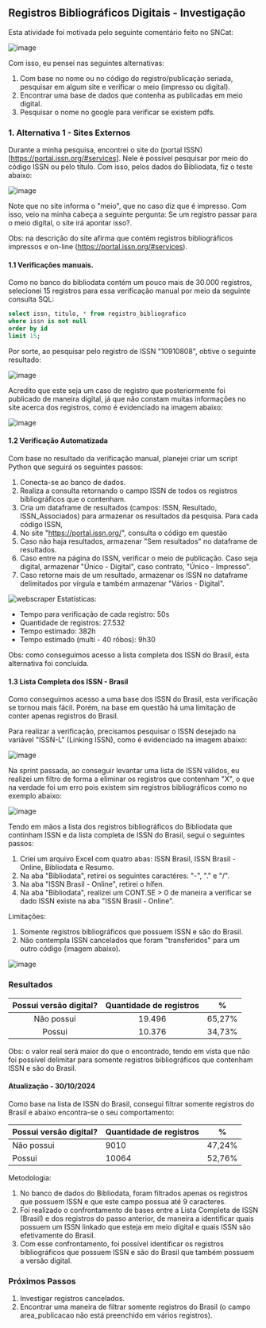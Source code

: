 ## Registros Bibliográficos Digitais - Investigação

Esta atividade foi motivada pelo seguinte comentário feito no SNCat:

![image](https://github.com/user-attachments/assets/d5fa0b7e-7f0b-4925-9451-7795ff96f38d)

Com isso, eu pensei nas seguintes alternativas:
1. Com base no nome ou no código do registro/publicação seriada, pesquisar em algum site e verificar o meio (impresso ou digital).
2. Encontrar uma base de dados que contenha as publicadas em meio digital.
3. Pesquisar o nome no google para verificar se existem pdfs.

### 1. Alternativa 1 - Sites Externos

Durante a minha pesquisa, encontrei o site do (portal ISSN)[https://portal.issn.org/#services]. Nele é possível pesquisar por meio do código ISSN ou pelo título. Com isso, pelos dados do Bibliodata, fiz o teste abaixo:

![image](https://github.com/user-attachments/assets/a7a3c6fe-5123-4af6-b19f-984264a88f60)

Note que no site informa o "meio", que no caso diz que é impresso. Com isso, veio na minha cabeça a seguinte pergunta: Se um registro passar para o meio digital, o site irá apontar isso?.

Obs: na descrição do site afirma que contém registros bibliográficos impressos e on-line (https://portal.issn.org/#services).

#### 1.1 Verificações manuais.

Como no banco do bibliodata contém um pouco mais de 30.000 registros, selecionei 15 registros para essa verificação manual por meio da seguinte consulta SQL:
```sql
select issn, titulo, * from registro_bibliografico
where issn is not null 
order by id
limit 15;
```

Por sorte, ao pesquisar pelo registro de ISSN "10910808", obtive o seguinte resultado:

![image](https://github.com/user-attachments/assets/d746d676-d37f-4c47-96d1-417a3e383094)

Acredito que este seja um caso de registro que posteriormente foi publicado de maneira digital, já que não constam muitas informações no site acerca dos registros, como é evidenciado na imagem abaixo:

![image](https://github.com/user-attachments/assets/7f574e3d-dd54-438e-b078-b44c69f03421)

#### 1.2 Verificação Automatizada

Com base no resultado da verificação manual, planejei criar um script Python que seguirá os seguintes passos:

1. Conecta-se ao banco de dados.
2. Realiza a consulta retornando o campo ISSN de todos os registros bibliográficos que o contenham.
3. Cria um dataframe de resultados (campos: ISSN, Resultado, ISSN_Associados) para armazenar os resultados da pesquisa.
Para cada código ISSN,
4. No site "https://portal.issn.org/", consulta o código em questão
5. Caso não haja resultados, armazenar "Sem resultados" no dataframe de resultados.
6. Caso entre na página do ISSN, verificar o meio de publicação. Caso seja digital, armazenar "Único - Digital", caso contrato, "Único - Impresso".
7. Caso retorne mais de um resultado, armazenar os ISSN no dataframe delimitados por vírgula e também armazenar "Vários - Digital".

![webscraper](https://github.com/user-attachments/assets/9df9c3b6-fbe5-4e2e-b60e-c7afb85c0cb5)
Estatísticas:
- Tempo para verificação de cada registro: 50s
- Quantidade de registros: 27.532
- Tempo estimado: 382h
- Tempo estimado (multi - 40 rôbos): 9h30

Obs: como conseguimos acesso a lista completa dos ISSN do Brasil, esta alternativa foi concluída.

#### 1.3 Lista Completa dos ISSN - Brasil

Como conseguimos acesso a uma base dos ISSN do Brasil, esta verificação se tornou mais fácil. Porém, na base em questão há uma limitação de conter apenas registros do Brasil.

Para realizar a verificação, precisamos pesquisar o ISSN desejado na variável "ISSN-L" (Linking ISSN), como é evidenciado na imagem abaixo:

![image](https://github.com/user-attachments/assets/e8889097-80ad-426a-9e49-0a9cb87fe4d4)

Na sprint passada, ao conseguir levantar uma lista de ISSN válidos, eu realizei um filtro de forma a eliminar os registros que contenham "X", o que na verdade foi um erro pois existem sim registros bibliográficos como no exemplo abaixo:

![image](https://github.com/user-attachments/assets/49135bf3-8be7-4641-9a3e-3c4ea7d547d4)

Tendo em mãos a lista dos registros bibliográficos do Bibliodata que continham ISSN e da lista completa de ISSN do Brasil, segui o seguintes passos:
1. Criei um arquivo Excel com quatro abas: ISSN Brasil, ISSN Brasil - Online, Bibliodata e Resumo.
2. Na aba "Bibliodata", retirei os seguintes caractéres: "-", "." e "/".
3. Na aba "ISSN Brasil - Online", retirei o hífen.
4. Na aba "Bibliodata", realizei um CONT.SE > 0 de maneira a verificar se dado ISSN existe na aba "ISSN Brasil - Online".

Limitações:
1. Somente registros bibliográficos que possuem ISSN e são do Brasil.
2. Não contempla ISSN cancelados que foram "transferidos" para um outro código (imagem abaixo).

![image](https://github.com/user-attachments/assets/f6a9d62b-5afa-444a-b1f7-e837a5d8ed89)


### Resultados

|         Possui   versão digital?         |                      Quantidade de registros                     |              %             |
|:----------------------------------------:|:----------------------------------------------------------------:|:--------------------------:|
| Não possui                               |                                                          19.496  | 65,27%                     |
| Possui                                   |                                                          10.376  | 34,73%                     |

Obs: o valor real será maior do que o encontrado, tendo em vista que não foi possível delimitar para somente registros bibliográficos que contenham ISSN e são do Brasil.

#### Atualização - 30/10/2024

Como base na lista de ISSN do Brasil, consegui filtrar somente registros do Brasil e abaixo encontra-se o seu comportamento:

| Possui versão   digital?                 | Quantidade de registros | %                          |
|------------------------------------------|-------------------------|----------------------------|
| Não possui                               | 9010                    | 47,24%                     | Desenvolver script, alterar a tabela de registros e atualizar a   documentação |
| Possui                                   | 10064                   | 52,76%                     |

Metodologia:
1. No banco de dados do Bibliodata, foram filtrados apenas os registros que possuem ISSN e que este campo possua até 9 caracteres.
2. Foi realizado o confrontamento de bases entre a Lista Completa de ISSN (Brasil) e dos registros do passo anterior, de maneira a identificar quais possuem um ISSN linkado que esteja em meio digital e quais ISSN são efetivamente do Brasil.
3. Com esse confrontamento, foi possível identificar os registros bibliográficos que possuem ISSN e são do Brasil que também possuem a versão digital.

### Próximos Passos

1. Investigar registros cancelados.
2. Encontrar uma maneira de filtrar somente registros do Brasil (o campo area_publicacao não está preenchido em vários registros).
